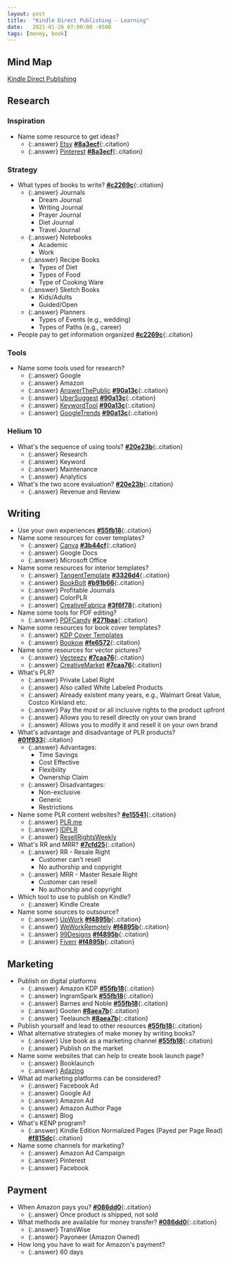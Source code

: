 ```yaml
---
layout: post
title:  "Kindle Direct Publishing - Learning"
date:   2021-01-26 07:00:00 -0500
tags: [money, book]
---
```


## Mind Map

[Kindle Direct Publishing](/assets/doc/research/Kindle%20Direct%20Publishing.pdf)

## Research

### Inspiration

* Name some resource to get ideas?
  * {:.answer} [Etsy](https://www.etsy.com/ca/?ref=lgo) **[#8a3ecf]**{:.citation}
  * {:.answer} [Pinterest](https://www.pinterest.ca/) **[#8a3ecf]**{:.citation}

### Strategy

* What types of books to write? **[#c2269c]**{:.citation}
  * {:.answer} Journals
    * Dream Journal
    * Writing Journal
    * Prayer Journal
    * Diet Journal
    * Travel Journal
  * {:.answer} Notebooks
    * Academic
    * Work
  * {:.answer} Recipe Books
    * Types of Diet
    * Types of Food
    * Type of Cooking Ware
  * {:.answer} Sketch Books
    * Kids/Adults
    * Guided/Open
  * {:.answer} Planners
    * Types of Events (e.g., wedding)
    * Types of Paths (e.g., career)
* People pay to get information organized **[#c2269c]**{:.citation}

### Tools

* Name some tools used for research?
  * {:.answer} Google
  * {:.answer} Amazon
  * {:.answer} [AnswerThePublic](https://answerthepublic.com/) **[#90a13c]**{:.citation}
  * {:.answer} [UberSuggest](https://neilpatel.com/ubersuggest/) **[#90a13c]**{:.citation}
  * {:.answer} [KeywordTool](https://keywordtool.io/) **[#90a13c]**{:.citation}
  * {:.answer} [GoogleTrends](https://trends.google.com/trends/?geo=US) **[#90a13c]**{:.citation}

### Helium 10

* What's the sequence of using tools? **[#20e23b]**{:.citation}
  * {:.answer} Research
  * {:.answer} Keyword
  * {:.answer} Maintenance
  * {:.answer} Analytics
* What's the two score evaluation? **[#20e23b]**{:.citation}
  * {:.answer} Revenue and Review
  
## Writing

* Use your own experiences **[#55fb18]**{:.citation}
* Name some resources for cover templates?
  * {:.answer} [Canva](https://www.canva.com/) **[#3b44cf]**{:.citation}
  * {:.answer} Google Docs
  * {:.answer} Microsoft Office
* Name some resources for interior templates?
  * {:.answer} [TangentTemplate](https://templates.tangent.rocks/) **[#3326d4]**{:.citation}
  * {:.answer} [BookBolt](https://bookbolt.io/) **[#b91b66]**{:.citation}
  * {:.answer} Profitable Journals
  * {:.answer} ColorPLR
  * {:.answer} [CreativeFabrica](https://www.creativefabrica.com/) **[#3f6f78]**{:.citation}
* Name some tools for PDF editing?
  * {:.answer} [PDFCandy](https://pdfcandy.com/) **[#271baa]**{:.citation}
* Name some resources for book cover templates?
  * {:.answer} [KDP Cover Templates](https://kdp.amazon.com/en_US/cover-templates)
  * {:.answer} [Bookow](https://www.bookow.com/) **[#fe6572]**{:.citation}
* Name some resources for vector pictures?
  * {:.answer} [Vecteezy](https://www.vecteezy.com/) **[#7caa76]**{:.citation}
  * {:.answer} [CreativeMarket](https://creativemarket.com/) **[#7caa76]**{:.citation}
* What's PLR?
  * {:.answer} Private Label Right
  * {:.answer} Also called White Labeled Products
  * {:.answer} Already existent many years, e.g., Walmart Great Value, Costco Kirkland etc.
  * {:.answer} Pay the most or all inclusive rights to the product upfront
  * {:.answer} Allows you to resell directly on your own brand
  * {:.answer} Allows you to modify it and resell it on your own brand
* What's advantage and disadvantage of PLR products? **[#01f933]**{:.citation}
  * {:.answer} Advantages:
    * Time Savings
    * Cost Effective
    * Flexibility
    * Ownership Claim
  * {:.answer} Disadvantages:
    * Non-exclusive
    * Generic
    * Restrictions
* Name some PLR content websites? **[#e15541]**{:.citation}
  * {:.answer} [PLR.me](https://www.plr.me/)
  * {:.answer} [IDPLR](https://www.idplr.com/)
  * {:.answer} [ResellRightsWeekly](http://resell-rights-weekly.com/members/?rid=244180)
* What's RR and MRR? **[#7cfd25]**{:.citation}
  * {:.answer} RR - Resale Right
    * Customer can't resell
    * No authorship and copyright
  * {:.answer} MRR - Master Resale Right
    * Customer can resell
    * No authorship and copyright
* Which tool to use to publish on Kindle?
  * {:.answer} Kindle Create
* Name some sources to outsource?
  * {:.answer} [UpWork](https://www.upwork.com/) **[#f4895b]**{:.citation}
  * {:.answer} [WeWorkRemotely](https://weworkremotely.com/) **[#f4895b]**{:.citation}
  * {:.answer} [99Designs](https://99designs.ca/) **[#f4895b]**{:.citation}
  * {:.answer} [Fiverr](https://www.fiverr.com/) **[#f4895b]**{:.citation}

## Marketing

* Publish on digital platforms
  * {:.answer} Amazon KDP **[#55fb18]**{:.citation}
  * {:.answer} IngramSpark **[#55fb18]**{:.citation}
  * {:.answer} Barnes and Noble **[#55fb18]**{:.citation}
  * {:.answer} Gooten **[#8aea7b]**{:.citation}
  * {:.answer} Teelaunch **[#8aea7b]**{:.citation}
* Publish yourself and lead to other resources **[#55fb18]**{:.citation}
* What alternative strategies of make money by writing books?
  * {:.answer} Use book as a marketing channel **[#55fb18]**{:.citation}
  * {:.answer} Publish on the market
* Name some websites that can help to create book launch page?
  * {:.answer} Booklaunch
  * {:.answer} [Adazing](https://www.adazing.com/cover-mocks/)
* What ad marketing platforms can be considered?
  * {:.answer} Facebook Ad
  * {:.answer} Google Ad
  * {:.answer} Amazon Ad
  * {:.answer} Amazon Author Page
  * {:.answer} Blog
* What's KENP program?
  * {:.answer} Kindle Edition Normalized Pages (Payed per Page Read) **[#f815dc]**{:.citation}
* Name some channels for marketing?
  * {:.answer} Amazon Ad Campaign
  * {:.answer} Pinterest
  * {:.answer} Facebook
  
## Payment

* When Amazon pays you? **[#086dd0]**{:.citation}
  * {:.answer} Once product is shipped, not sold
* What methods are available for money transfer? **[#086dd0]**{:.citation}
  * {:.answer} TransWise
  * {:.answer} Payoneer (Amazon Owned)
* How long you have to wait for Amazon's payment?
  * {:.answer} 60 days

[#55fb18]: https://www.inc.com/danny-iny/how-to-really-make-money-as-a-book-author-even-if-you-dont-sell-a-single-copy.html
[#c5ecba]: https://www.entrepreneur.com/article/306135
[#20e23b]: https://kb.helium10.com/hc/en-us/articles/360013059613-Is-There-a-Recommended-Sequence-for-Using-Helium-10-s-Tools-
[#5946cb]: https://kb.helium10.com/hc/en-us/articles/360050197534-Xray-PRO-Training-Video-Success-Score-and-Two-Factor-Success-Score
[#c2269c]: https://www.udemy.com/course/make-money-publishing-low-content-books-on-amazon/learn/lecture/14059559#overview
[#8aea7b]: https://www.udemy.com/course/make-money-publishing-low-content-books-on-amazon/learn/lecture/14059825#overview
[#b1f393]: https://www.udemy.com/course/make-money-publishing-low-content-books-on-amazon/learn/lecture/14820976#overview
[#086dd0]: https://www.udemy.com/course/how-to-self-publish-books-on-amazon-kdp-for-extra-income/learn/lecture/24127602#overview
[#90a13c]: https://www.udemy.com/course/how-to-self-publish-books-on-amazon-kdp-for-extra-income/learn/lecture/21580634#overview
[#3326d4]: https://www.udemy.com/course/how-to-self-publish-books-on-amazon-kdp-for-extra-income/learn/lecture/21355782#overview
[#b91b66]: https://www.udemy.com/course/how-to-self-publish-books-on-amazon-kdp-for-extra-income/learn/lecture/21357712#overview
[#3b44cf]: https://www.udemy.com/course/how-to-self-publish-books-on-amazon-kdp-for-extra-income/learn/lecture/21356752#overview
[#271baa]: https://www.udemy.com/course/how-to-self-publish-books-on-amazon-kdp-for-extra-income/learn/lecture/21367866#overview
[#3f6f78]: https://www.udemy.com/course/how-to-self-publish-books-on-amazon-kdp-for-extra-income/learn/lecture/24141644#overview
[#fe6572]: https://www.udemy.com/course/how-to-self-publish-books-on-amazon-kdp-for-extra-income/learn/lecture/21368000#overview
[#7caa76]: https://www.udemy.com/course/how-to-self-publish-books-on-amazon-kdp-for-extra-income/learn/lecture/24130538#overview
[#8a3ecf]: https://www.udemy.com/course/how-to-self-publish-books-on-amazon-kdp-for-extra-income/learn/lecture/24139538#overview
[#f815dc]: https://www.udemy.com/course/how-to-self-publish-books-on-amazon-kdp-for-extra-income/learn/lecture/24293824#overview
[#f4895b]: https://www.udemy.com/course/how-to-self-publish-books-on-amazon-kdp-for-extra-income/learn/lecture/21625614#overview
[#7cfd25]: https://www.streetdirectory.com/etoday/plr-mrr-and-rr-explained-wowaue.html
[#01f933]: https://www.thebalancesmb.com/private-label-rights-for-home-business-1794347#:~:text=Private%20label%20rights%20(PLR)%20help,to%20post%20on%20your%20blog.
[#e15541]: https://thewebjourney.com/best-plr-sites/
